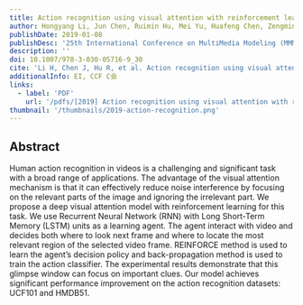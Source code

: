 ```yaml
---
title: Action recognition using visual attention with reinforcement learning
author: Hongyang Li, Jun Chen, Ruimin Hu, Mei Yu, Huafeng Chen, Zengmin Xu
publishDate: 2019-01-08
publishDesc: '25th International Conference on MultiMedia Modeling (MMM)'
description: ''
doi: 10.1007/978-3-030-05716-9_30
cite: 'Li H, Chen J, Hu R, et al. Action recognition using visual attention with reinforcement learning[C]//MultiMedia Modeling: 25th International Conference, MMM 2019, Thessaloniki, Greece, January 8–11, 2019, Proceedings, Part II 25. Springer International Publishing, 2019: 365-376.'
additionalInfo: EI, CCF C会
links:
  - label: 'PDF'
    url: '/pdfs/[2019] Action recognition using visual attention with reinforcement learning.pdf'
thumbnail: '/thumbnails/2019-action-recognition.png'
---
```


## Abstract

Human action recognition in videos is a challenging and significant task with a broad range of applications. The advantage of the visual attention mechanism is that it can effectively reduce noise interference by focusing on the relevant parts of the image and ignoring the irrelevant part. We propose a deep visual attention model with reinforcement learning for this task. We use Recurrent Neural Network (RNN) with Long Short-Term Memory (LSTM) units as a learning agent. The agent interact with video and decides both where to look next frame and where to locate the most relevant region of the selected video frame. REINFORCE method is used to learn the agent’s decision policy and back-propagation method is used to train the action classifier. The experimental results demonstrate that this glimpse window can focus on important clues. Our model achieves significant performance improvement on the action recognition datasets: UCF101 and HMDB51.
